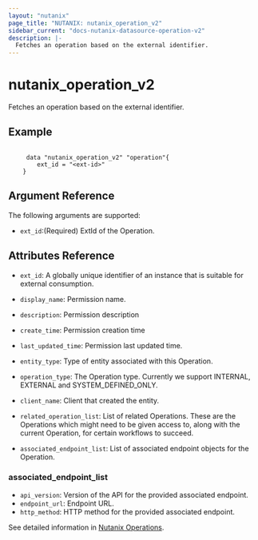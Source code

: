 ```yaml
---
layout: "nutanix"
page_title: "NUTANIX: nutanix_operation_v2"
sidebar_current: "docs-nutanix-datasource-operation-v2"
description: |-
  Fetches an operation based on the external identifier.
---
```


# nutanix_operation_v2
Fetches an operation based on the external identifier.


## Example

```hcl

     data "nutanix_operation_v2" "operation"{
        ext_id = "<ext-id>"
    }

```

## Argument Reference

The following arguments are supported:

* `ext_id`:(Required) ExtId of the Operation.

## Attributes Reference

* `ext_id`: A globally unique identifier of an instance that is suitable for external consumption.
* `display_name`: Permission name.
* `description`: Permission description
* `create_time`: Permission creation time
* `last_updated_time`: Permission last updated time.

* `entity_type`: Type of entity associated with this Operation.
* `operation_type`: The Operation type. Currently we support INTERNAL, EXTERNAL and SYSTEM_DEFINED_ONLY.
* `client_name`: Client that created the entity.
* `related_operation_list`: List of related Operations. These are the Operations which might need to be given access to, along with the current Operation, for certain workflows to succeed.
* `associated_endpoint_list`: List of associated endpoint objects for the Operation.

### associated_endpoint_list
* `api_version`: Version of the API for the provided associated endpoint.
* `endpoint_url`: Endpoint URL.
* `http_method`: HTTP method for the provided associated endpoint.

See detailed information in [Nutanix Operations](https://developers.nutanix.com/api-reference?namespace=iam&version=v4.0).